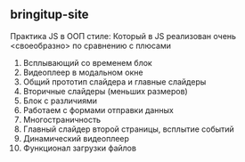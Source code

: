 ## bringitup-site

Практика JS в ООП стиле:
Который в JS реализован очень <своеобразно> по сравнению с плюсами

1. Всплывающий со временем блок
2. Видеоплеер в модальном окне
3. Общий прототип слайдера и главные слайдеры
4. Вторичные слайдеры (меньших размеров)
5. Блок с различиями
6. Работаем с формами отправки данных
7. Многостраничность
8. Главный слайдер второй страницы, всплытие событий
9. Динамический видеоплеер
10. Функционал загрузки файлов
